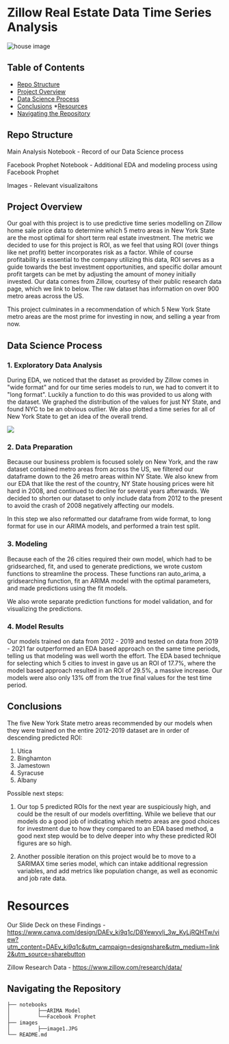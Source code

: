 # Zillow Real Estate Data Time Series Analysis 
![house image](https://photos.zillowstatic.com/fp/04c06dbff7b83e156bd68e7dd1a0171f-cc_ft_960.jpg)

## Table of Contents

* [Repo Structure](#repo-structure)
* [Project Overview](#project-overview)
* [Data Science Process](#data-science-process)
* [Conclusions](#conclusions)
*[Resources](#resources)
* [Navigating the Repository](#navigating-the-repository)

## Repo Structure

Main Analysis Notebook - Record of our Data Science process

Facebook Prophet Notebook - Additional EDA and modeling process using Facebook Prophet

Images - Relevant visualizaitons


## Project Overview

Our goal with this project is to use predictive time series modelling on Zillow home sale price data to determine which 5 metro areas in New York State are the most optimal for short term real estate investment. The metric we decided to use for this project is ROI, as we feel that using ROI (over things like net profit) better incorporates risk as a factor. While of course profitability is essential to the company utilizing this data, ROI serves as a guide towards the best investment opportunities, and specific dollar amount profit targets can be met by adjusting the amount of money initially invested. Our data comes from Zillow, courtesy of their public research data page, which we link to below. The raw dataset has information on over 900 metro areas across the US.

This project culminates in a recommendation of which 5 New York State metro areas are the most prime for investing in now, and selling a year from now. 

## Data Science Process

### 1. Exploratory Data Analysis

During EDA, we noticed that the dataset as provided by Zillow comes in "wide format" and for our time series models to run, we had to convert it to "long format". Luckily a function to do this was provided to us along with the dataset. We graphed the distribution of the values for just NY State, and found NYC to be an obvious outlier. We also plotted a time series for all of New York State to get an idea of the overall trend. 

![](Images/NY%20State%20Home%20Prices.png)

### 2. Data Preparation

Because our business problem is focused solely on New York, and the raw dataset contained metro areas from across the US, we filtered our dataframe down to the 26 metro areas within NY State. We also knew from our EDA that like the rest of the country, NY State housing prices were hit hard in 2008, and continued to decline for several years afterwards. We decided to shorten our dataset to only include data from 2012 to the present to avoid the crash of 2008 negatively affecting our models. 

In this step we also reformatted our dataframe from wide format, to long format for use in our ARIMA models, and performed a train test split. 

### 3. Modeling

Because each of the 26 cities required their own model, which had to be gridsearched, fit, and used to generate predictions, we wrote custom functions to streamline the process. These functions ran auto_arima, a gridsearching function, fit an ARIMA model with the optimal parameters, and made predictions using the fit models. 

We also wrote separate prediction functions for model validation, and for visualizing the predictions. 

### 4. Model Results

Our models trained on data from 2012 - 2019 and tested on data from 2019 - 2021 far outperformed an EDA based approach on the same time periods, telling us that modeling was well worth the effort. The EDA based technique for selecting which 5 cities to invest in gave us an ROI of 17.7%, where the model based approach resulted in an ROI of 29.5%, a massive increase. Our models were also only 13% off from the true final values for the test time period. 

## Conclusions

The five New York State metro areas recommended by our models when they were trained on the entire 2012-2019 dataset are in order of descending predicted ROI:

1. Utica
2. Binghamton
3. Jamestown
4. Syracuse
5. Albany

Possible next steps:
1. Our top 5 predicted ROIs for the next year are suspiciously high, and could be the result of our models overfitting. While we believe that our models do a good job of indicating which metro areas are good choices for investment due to how they compared to an EDA based method, a good next step would be to delve deeper into why these predicted ROI figures are so high. 

2. Another possible iteration on this project would be to move to a SARIMAX time series model, which can intake additional regression variables, and add metrics like population change, as well as economic and job rate data.

# Resources

Our Slide Deck on these Findings - https://www.canva.com/design/DAEv_ki9q1c/D8YewyvIj_3w_KyLjRQHTw/view?utm_content=DAEv_ki9q1c&utm_campaign=designshare&utm_medium=link2&utm_source=sharebutton

Zillow Research Data - https://www.zillow.com/research/data/

## Navigating the Repository

```
├── notebooks
│         ├──ARIMA Model
│         └──Facebook Prophet
├── images
│         ├──image1.JPG
└── README.md

```



